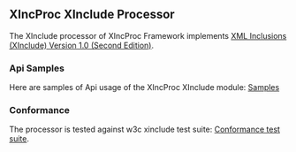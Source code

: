 ## XIncProc XInclude Processor
The XInclude processor of XIncProc Framework implements
[XML Inclusions (XInclude) Version 1.0 (Second Edition)](http://www.w3.org/TR/xinclude/).

### Api Samples
Here are samples of Api usage of the XIncProc XInclude module: [Samples](specs/org/etourdot/xincproc/xinclude/api/Api.html)

### Conformance
The processor is tested against w3c xinclude test suite: [Conformance test suite](specs/org/etourdot/xincproc/xinclude/testsuite/Testsuite.html).
